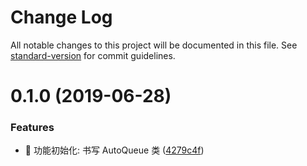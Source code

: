 # Change Log

All notable changes to this project will be documented in this file. See [standard-version](https://github.com/conventional-changelog/standard-version) for commit guidelines.

# 0.1.0 (2019-06-28)


### Features

* 🎸 功能初始化: 书写 AutoQueue 类 ([4279c4f](https://github.com/boycgit/auto-queue/commit/4279c4f))
